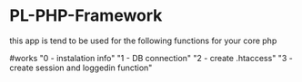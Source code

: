 # PL-PHP-Framework

   this app is tend to be used for the following functions for your core php 
   
   
   #works
   "0 - instalation info"
   "1 - DB connection"
   "2 - create .htaccess" 
   "3 - create session and loggedin function"
